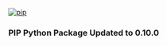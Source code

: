 [//]: # (VERSION:1.29.1)
[![pip](https://img.shields.io/pypi/v/deephys?color=00bbe2&label=compatible%20pip%20version&logo=pypi&logoColor=f5c39e)](https://pypi.org/project/deephys/0.10.0)
### PIP Python Package Updated to 0.10.0
